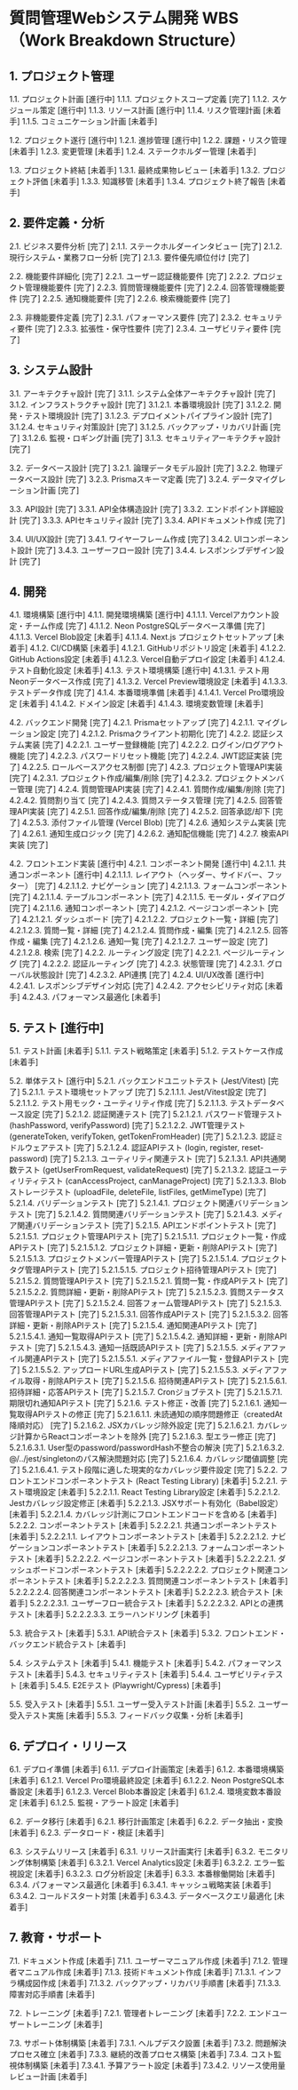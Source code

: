 # 質問管理Webシステム開発 WBS（Work Breakdown Structure）

## 1. プロジェクト管理
1.1. プロジェクト計画 [進行中]
   1.1.1. プロジェクトスコープ定義 [完了]
   1.1.2. スケジュール策定 [進行中]
   1.1.3. リソース計画 [進行中]
   1.1.4. リスク管理計画 [未着手]
   1.1.5. コミュニケーション計画 [未着手]

1.2. プロジェクト遂行 [進行中]
   1.2.1. 進捗管理 [進行中]
   1.2.2. 課題・リスク管理 [未着手]
   1.2.3. 変更管理 [未着手]
   1.2.4. ステークホルダー管理 [未着手]

1.3. プロジェクト終結 [未着手]
   1.3.1. 最終成果物レビュー [未着手]
   1.3.2. プロジェクト評価 [未着手]
   1.3.3. 知識移管 [未着手]
   1.3.4. プロジェクト終了報告 [未着手]

## 2. 要件定義・分析
2.1. ビジネス要件分析 [完了]
   2.1.1. ステークホルダーインタビュー [完了]
   2.1.2. 現行システム・業務フロー分析 [完了]
   2.1.3. 要件優先順位付け [完了]

2.2. 機能要件詳細化 [完了]
   2.2.1. ユーザー認証機能要件 [完了]
   2.2.2. プロジェクト管理機能要件 [完了]
   2.2.3. 質問管理機能要件 [完了]
   2.2.4. 回答管理機能要件 [完了]
   2.2.5. 通知機能要件 [完了]
   2.2.6. 検索機能要件 [完了]

2.3. 非機能要件定義 [完了]
   2.3.1. パフォーマンス要件 [完了]
   2.3.2. セキュリティ要件 [完了]
   2.3.3. 拡張性・保守性要件 [完了]
   2.3.4. ユーザビリティ要件 [完了]

## 3. システム設計
3.1. アーキテクチャ設計 [完了]
   3.1.1. システム全体アーキテクチャ設計 [完了]
   3.1.2. インフラストラクチャ設計 [完了]
      3.1.2.1. 本番環境設計 [完了]
      3.1.2.2. 開発・テスト環境設計 [完了]
      3.1.2.3. デプロイメントパイプライン設計 [完了]
      3.1.2.4. セキュリティ対策設計 [完了]
      3.1.2.5. バックアップ・リカバリ計画 [完了]
      3.1.2.6. 監視・ロギング計画 [完了]
   3.1.3. セキュリティアーキテクチャ設計 [完了]

3.2. データベース設計 [完了]
   3.2.1. 論理データモデル設計 [完了]
   3.2.2. 物理データベース設計 [完了]
   3.2.3. Prismaスキーマ定義 [完了]
   3.2.4. データマイグレーション計画 [完了]

3.3. API設計 [完了]
   3.3.1. API全体構造設計 [完了]
   3.3.2. エンドポイント詳細設計 [完了]
   3.3.3. APIセキュリティ設計 [完了]
   3.3.4. APIドキュメント作成 [完了]

3.4. UI/UX設計 [完了]
   3.4.1. ワイヤーフレーム作成 [完了]
   3.4.2. UIコンポーネント設計 [完了]
   3.4.3. ユーザーフロー設計 [完了]
   3.4.4. レスポンシブデザイン設計 [完了]

## 4. 開発
4.1. 環境構築 [進行中]
   4.1.1. 開発環境構築 [進行中]
      4.1.1.1. Vercelアカウント設定・チーム作成 [完了]
      4.1.1.2. Neon PostgreSQLデータベース準備 [完了]
      4.1.1.3. Vercel Blob設定 [未着手]
      4.1.1.4. Next.js プロジェクトセットアップ [未着手]
   4.1.2. CI/CD構築 [未着手]
      4.1.2.1. GitHubリポジトリ設定 [未着手]
      4.1.2.2. GitHub Actions設定 [未着手]
      4.1.2.3. Vercel自動デプロイ設定 [未着手]
      4.1.2.4. テスト自動化設定 [未着手]
   4.1.3. テスト環境構築 [進行中]
      4.1.3.1. テスト用Neonデータベース作成 [完了]
      4.1.3.2. Vercel Preview環境設定 [未着手]
      4.1.3.3. テストデータ作成 [完了]
   4.1.4. 本番環境準備 [未着手]
      4.1.4.1. Vercel Pro環境設定 [未着手]
      4.1.4.2. ドメイン設定 [未着手]
      4.1.4.3. 環境変数管理 [未着手]

4.2. バックエンド開発 [完了]
   4.2.1. Prismaセットアップ [完了]
      4.2.1.1. マイグレーション設定 [完了]
      4.2.1.2. Prismaクライアント初期化 [完了]
   4.2.2. 認証システム実装 [完了]
      4.2.2.1. ユーザー登録機能 [完了]
      4.2.2.2. ログイン/ログアウト機能 [完了]
      4.2.2.3. パスワードリセット機能 [完了]
      4.2.2.4. JWT認証実装 [完了]
      4.2.2.5. ロールベースアクセス制御 [完了]
   4.2.3. プロジェクト管理API実装 [完了]
      4.2.3.1. プロジェクト作成/編集/削除 [完了]
      4.2.3.2. プロジェクトメンバー管理 [完了]
   4.2.4. 質問管理API実装 [完了]
      4.2.4.1. 質問作成/編集/削除 [完了]
      4.2.4.2. 質問割り当て [完了]
      4.2.4.3. 質問ステータス管理 [完了]
   4.2.5. 回答管理API実装 [完了]
      4.2.5.1. 回答作成/編集/削除 [完了]
      4.2.5.2. 回答承認/却下 [完了]
      4.2.5.3. 添付ファイル管理 (Vercel Blob) [完了]
   4.2.6. 通知システム実装 [完了]
      4.2.6.1. 通知生成ロジック [完了]
      4.2.6.2. 通知配信機能 [完了]
   4.2.7. 検索API実装 [完了]

4.2. フロントエンド実装 [進行中]
   4.2.1. コンポーネント開発 [進行中]
      4.2.1.1. 共通コンポーネント [進行中]
         4.2.1.1.1. レイアウト（ヘッダー、サイドバー、フッター） [完了]
         4.2.1.1.2. ナビゲーション [完了]
         4.2.1.1.3. フォームコンポーネント [完了]
         4.2.1.1.4. テーブルコンポーネント [完了]
         4.2.1.1.5. モーダル・ダイアログ [完了]
         4.2.1.1.6. 通知コンポーネント [完了]
      4.2.1.2. ページコンポーネント [完了]
         4.2.1.2.1. ダッシュボード [完了]
         4.2.1.2.2. プロジェクト一覧・詳細 [完了]
         4.2.1.2.3. 質問一覧・詳細 [完了]
         4.2.1.2.4. 質問作成・編集 [完了]
         4.2.1.2.5. 回答作成・編集 [完了]
         4.2.1.2.6. 通知一覧 [完了]
         4.2.1.2.7. ユーザー設定 [完了]
         4.2.1.2.8. 検索 [完了]
   4.2.2. ルーティング設定 [完了]
      4.2.2.1. ページルーティング [完了]
      4.2.2.2. 認証ルーティング [完了]
   4.2.3. 状態管理 [完了]
      4.2.3.1. グローバル状態設計 [完了]
      4.2.3.2. API連携 [完了]
   4.2.4. UI/UX改善 [進行中]
      4.2.4.1. レスポンシブデザイン対応 [完了]
      4.2.4.2. アクセシビリティ対応 [未着手]
      4.2.4.3. パフォーマンス最適化 [未着手]

## 5. テスト [進行中]
5.1. テスト計画 [未着手]
   5.1.1. テスト戦略策定 [未着手]
   5.1.2. テストケース作成 [未着手]

5.2. 単体テスト [進行中]
   5.2.1. バックエンドユニットテスト (Jest/Vitest) [完了]
      5.2.1.1. テスト環境セットアップ [完了]
         5.2.1.1.1. Jest/Vitest設定 [完了]
         5.2.1.1.2. テスト用モック・ユーティリティ作成 [完了]
         5.2.1.1.3. テストデータベース設定 [完了]
      5.2.1.2. 認証関連テスト [完了]
         5.2.1.2.1. パスワード管理テスト (hashPassword, verifyPassword) [完了]
         5.2.1.2.2. JWT管理テスト (generateToken, verifyToken, getTokenFromHeader) [完了]
         5.2.1.2.3. 認証ミドルウェアテスト [完了]
         5.2.1.2.4. 認証APIテスト (login, register, reset-password) [完了]
      5.2.1.3. ユーティリティ関連テスト [完了]
         5.2.1.3.1. API共通関数テスト (getUserFromRequest, validateRequest) [完了]
         5.2.1.3.2. 認証ユーティリティテスト (canAccessProject, canManageProject) [完了]
         5.2.1.3.3. Blobストレージテスト (uploadFile, deleteFile, listFiles, getMimeType) [完了]
      5.2.1.4. バリデーションテスト [完了]
         5.2.1.4.1. プロジェクト関連バリデーションテスト [完了]
         5.2.1.4.2. 質問関連バリデーションテスト [完了]
         5.2.1.4.3. メディア関連バリデーションテスト [完了]
      5.2.1.5. APIエンドポイントテスト [完了]
         5.2.1.5.1. プロジェクト管理APIテスト [完了]
            5.2.1.5.1.1. プロジェクト一覧・作成APIテスト [完了]
            5.2.1.5.1.2. プロジェクト詳細・更新・削除APIテスト [完了]
            5.2.1.5.1.3. プロジェクトメンバー管理APIテスト [完了]
            5.2.1.5.1.4. プロジェクトタグ管理APIテスト [完了]
            5.2.1.5.1.5. プロジェクト招待管理APIテスト [完了]
         5.2.1.5.2. 質問管理APIテスト [完了]
            5.2.1.5.2.1. 質問一覧・作成APIテスト [完了]
            5.2.1.5.2.2. 質問詳細・更新・削除APIテスト [完了]
            5.2.1.5.2.3. 質問ステータス管理APIテスト [完了]
            5.2.1.5.2.4. 回答フォーム管理APIテスト [完了]
         5.2.1.5.3. 回答管理APIテスト [完了]
            5.2.1.5.3.1. 回答作成APIテスト [完了]
            5.2.1.5.3.2. 回答詳細・更新・削除APIテスト [完了]
         5.2.1.5.4. 通知関連APIテスト [完了]
            5.2.1.5.4.1. 通知一覧取得APIテスト [完了]
            5.2.1.5.4.2. 通知詳細・更新・削除APIテスト [完了]
            5.2.1.5.4.3. 通知一括既読APIテスト [完了]
         5.2.1.5.5. メディアファイル関連APIテスト [完了]
            5.2.1.5.5.1. メディアファイル一覧・登録APIテスト [完了]
            5.2.1.5.5.2. アップロードURL生成APIテスト [完了]
            5.2.1.5.5.3. メディアファイル取得・削除APIテスト [完了]
         5.2.1.5.6. 招待関連APIテスト [完了]
            5.2.1.5.6.1. 招待詳細・応答APIテスト [完了]
         5.2.1.5.7. Cronジョブテスト [完了]
            5.2.1.5.7.1. 期限切れ通知APIテスト [完了]
      5.2.1.6. テスト修正・改善 [完了]
         5.2.1.6.1. 通知一覧取得APIテストの修正 [完了]
            5.2.1.6.1.1. 未読通知の順序問題修正（createdAt降順対応） [完了]
         5.2.1.6.2. JSXカバレッジ除外設定 [完了]
            5.2.1.6.2.1. カバレッジ計算からReactコンポーネントを除外 [完了]
         5.2.1.6.3. 型エラー修正 [完了]
            5.2.1.6.3.1. User型のpassword/passwordHash不整合の解決 [完了]
            5.2.1.6.3.2. @/../jest/singletonのパス解決問題対応 [完了]
         5.2.1.6.4. カバレッジ閾値調整 [完了]
            5.2.1.6.4.1. テスト段階に適した現実的なカバレッジ要件設定 [完了]
   5.2.2. フロントエンドコンポーネントテスト (React Testing Library) [未着手]
      5.2.2.1. テスト環境設定 [未着手]
         5.2.2.1.1. React Testing Library設定 [未着手]
         5.2.2.1.2. Jestカバレッジ設定修正 [未着手]
         5.2.2.1.3. JSXサポート有効化（Babel設定） [未着手]
         5.2.2.1.4. カバレッジ計測にフロントエンドコードを含める [未着手]
      5.2.2.2. コンポーネントテスト [未着手]
         5.2.2.2.1. 共通コンポーネントテスト [未着手]
            5.2.2.2.1.1. レイアウトコンポーネントテスト [未着手]
            5.2.2.2.1.2. ナビゲーションコンポーネントテスト [未着手]
            5.2.2.2.1.3. フォームコンポーネントテスト [未着手]
         5.2.2.2.2. ページコンポーネントテスト [未着手]
            5.2.2.2.2.1. ダッシュボードコンポーネントテスト [未着手]
            5.2.2.2.2.2. プロジェクト関連コンポーネントテスト [未着手]
            5.2.2.2.2.3. 質問関連コンポーネントテスト [未着手]
            5.2.2.2.2.4. 回答関連コンポーネントテスト [未着手]
         5.2.2.2.3. 統合テスト [未着手]
            5.2.2.2.3.1. ユーザーフロー統合テスト [未着手]
            5.2.2.2.3.2. APIとの連携テスト [未着手]
            5.2.2.2.3.3. エラーハンドリング [未着手]

5.3. 統合テスト [未着手]
   5.3.1. API統合テスト [未着手]
   5.3.2. フロントエンド・バックエンド統合テスト [未着手]

5.4. システムテスト [未着手]
   5.4.1. 機能テスト [未着手]
   5.4.2. パフォーマンステスト [未着手]
   5.4.3. セキュリティテスト [未着手]
   5.4.4. ユーザビリティテスト [未着手]
   5.4.5. E2Eテスト (Playwright/Cypress) [未着手]

5.5. 受入テスト [未着手]
   5.5.1. ユーザー受入テスト計画 [未着手]
   5.5.2. ユーザー受入テスト実施 [未着手]
   5.5.3. フィードバック収集・分析 [未着手]

## 6. デプロイ・リリース
6.1. デプロイ準備 [未着手]
   6.1.1. デプロイ計画策定 [未着手]
   6.1.2. 本番環境構築 [未着手]
      6.1.2.1. Vercel Pro環境最終設定 [未着手]
      6.1.2.2. Neon PostgreSQL本番設定 [未着手]
      6.1.2.3. Vercel Blob本番設定 [未着手]
      6.1.2.4. 環境変数本番設定 [未着手]
      6.1.2.5. 監視・アラート設定 [未着手]

6.2. データ移行 [未着手]
   6.2.1. 移行計画策定 [未着手]
   6.2.2. データ抽出・変換 [未着手]
   6.2.3. データロード・検証 [未着手]

6.3. システムリリース [未着手]
   6.3.1. リリース計画実行 [未着手]
   6.3.2. モニタリング体制構築 [未着手]
      6.3.2.1. Vercel Analytics設定 [未着手]
      6.3.2.2. エラー監視設定 [未着手]
      6.3.2.3. ログ分析設定 [未着手]
   6.3.3. 本番稼働開始 [未着手]
   6.3.4. パフォーマンス最適化 [未着手]
      6.3.4.1. キャッシュ戦略実装 [未着手]
      6.3.4.2. コールドスタート対策 [未着手]
      6.3.4.3. データベースクエリ最適化 [未着手]

## 7. 教育・サポート
7.1. ドキュメント作成 [未着手]
   7.1.1. ユーザーマニュアル作成 [未着手]
   7.1.2. 管理者マニュアル作成 [未着手]
   7.1.3. 技術ドキュメント作成 [未着手]
      7.1.3.1. インフラ構成図作成 [未着手]
      7.1.3.2. バックアップ・リカバリ手順書 [未着手]
      7.1.3.3. 障害対応手順書 [未着手]

7.2. トレーニング [未着手]
   7.2.1. 管理者トレーニング [未着手]
   7.2.2. エンドユーザートレーニング [未着手]

7.3. サポート体制構築 [未着手]
   7.3.1. ヘルプデスク設置 [未着手]
   7.3.2. 問題解決プロセス確立 [未着手]
   7.3.3. 継続的改善プロセス構築 [未着手]
   7.3.4. コスト監視体制構築 [未着手]
      7.3.4.1. 予算アラート設定 [未着手]
      7.3.4.2. リソース使用量レビュー計画 [未着手] 
